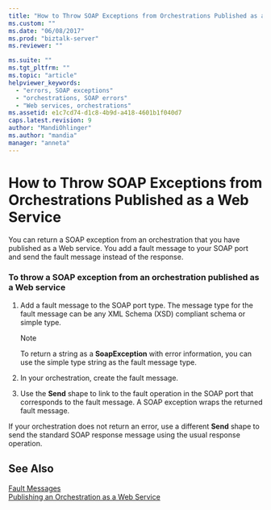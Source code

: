 ```yaml
---
title: "How to Throw SOAP Exceptions from Orchestrations Published as a Web Service | Microsoft Docs"
ms.custom: ""
ms.date: "06/08/2017"
ms.prod: "biztalk-server"
ms.reviewer: ""

ms.suite: ""
ms.tgt_pltfrm: ""
ms.topic: "article"
helpviewer_keywords: 
  - "errors, SOAP exceptions"
  - "orchestrations, SOAP errors"
  - "Web services, orchestrations"
ms.assetid: e1c7cd74-d1c8-4b9d-a418-4601b1f040d7
caps.latest.revision: 9
author: "MandiOhlinger"
ms.author: "mandia"
manager: "anneta"
---
```

# How to Throw SOAP Exceptions from Orchestrations Published as a Web Service
You can return a SOAP exception from an orchestration that you have published as a Web service. You add a fault message to your SOAP port and send the fault message instead of the response.  
  
### To throw a SOAP exception from an orchestration published as a Web service  
  
1.  Add a fault message to the SOAP port type. The message type for the fault message can be any XML Schema (XSD) compliant schema or simple type.  
  
    > [!NOTE]
    >  To return a string as a **SoapException** with error information, you can use the simple type string as the fault message type.  
  
2.  In your orchestration, create the fault message.  
  
3.  Use the **Send** shape to link to the fault operation in the SOAP port that corresponds to the fault message. A SOAP exception wraps the returned fault message.  
  
 If your orchestration does not return an error, use a different **Send** shape to send the standard SOAP response message using the usual response operation.  
  
## See Also  
 [Fault Messages](../core/fault-messages.md)   
 [Publishing an Orchestration as a Web Service](../core/publishing-an-orchestration-as-a-web-service.md)